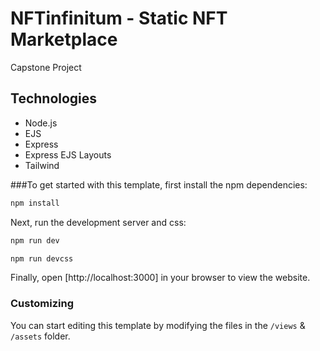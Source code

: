 # NFTinfinitum - Static NFT Marketplace

Capstone Project

## Technologies

- Node.js
- EJS
- Express
- Express EJS Layouts
- Tailwind

###To get started with this template, first install the npm dependencies:

```bash
npm install
```

Next, run the development server and css:

```bash
npm run dev
```

```bash
npm run devcss
```

Finally, open [http://localhost:3000] in your browser to view the website.

### Customizing

You can start editing this template by modifying the files in the `/views` & `/assets` folder.